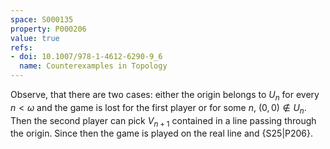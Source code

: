 ```yaml
---
space: S000135
property: P000206
value: true
refs:
- doi: 10.1007/978-1-4612-6290-9_6
  name: Counterexamples in Topology
---
```


Observe, that there are two cases: either the origin belongs to $U_n$ for every $n< \omega$ and the game is lost for the first player or for some $n$, $(0,0)\notin U_n$. Then the second player can pick $V_{n+1}$ contained in a line passing through the origin.
Since then the game is played on the real line and
{S25|P206}.
